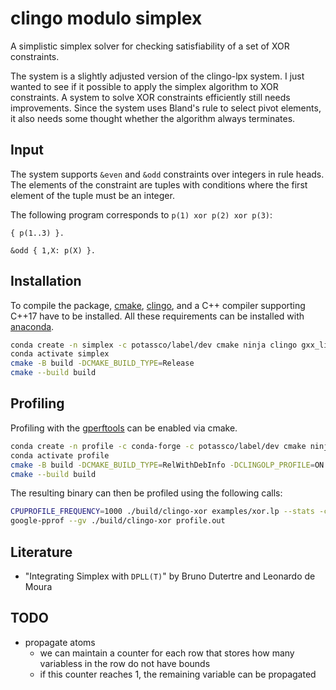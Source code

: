 # clingo modulo simplex

A simplistic simplex solver for checking satisfiability of a set of XOR
constraints.

The system is a slightly adjusted version of the clingo-lpx system. I just
wanted to see if it possible to apply the simplex algorithm to XOR constraints.
A system to solve XOR constraints efficiently still needs improvements. Since
the system uses Bland's rule to select pivot elements, it also needs some
thought whether the algorithm always terminates.

## Input

The system supports `&even` and `&odd` constraints over integers in rule heads.
The elements of the constraint are tuples with conditions where the first
element of the tuple must be an integer.

The following program corresponds to `p(1) xor p(2) xor p(3)`:

```
{ p(1..3) }.

&odd { 1,X: p(X) }.
```

## Installation

To compile the package, [cmake], [clingo], and a C++ compiler supporting C++17
have to be installed. All these requirements can be installed with [anaconda].

```bash
conda create -n simplex -c potassco/label/dev cmake ninja clingo gxx_linux-64
conda activate simplex
cmake -B build -DCMAKE_BUILD_TYPE=Release
cmake --build build
```

[cmake]: https://cmake.org
[clingo]: https://github.com/potassco/clingo
[anaconda]: https://anaconda.org

## Profiling

Profiling with the [gperftools] can be enabled via cmake.

```bash
conda create -n profile -c conda-forge -c potassco/label/dev cmake ninja clingo gxx_linux-64 gperftools
conda activate profile
cmake -B build -DCMAKE_BUILD_TYPE=RelWithDebInfo -DCLINGOLP_PROFILE=ON
cmake --build build
```

The resulting binary can then be profiled using the following calls:

```bash
CPUPROFILE_FREQUENCY=1000 ./build/clingo-xor examples/xor.lp --stats -c n=132 -q 0
google-pprof --gv ./build/clingo-xor profile.out
```

[gperftools]: https://gperftools.github.io/gperftools/cpuprofile.html

## Literature

- "Integrating Simplex with `DPLL(T)`" by Bruno Dutertre and Leonardo de Moura

## TODO

- propagate atoms
  - we can maintain a counter for each row that stores how many variabless in the row do not have bounds
  - if this counter reaches 1, the remaining variable can be propagated
